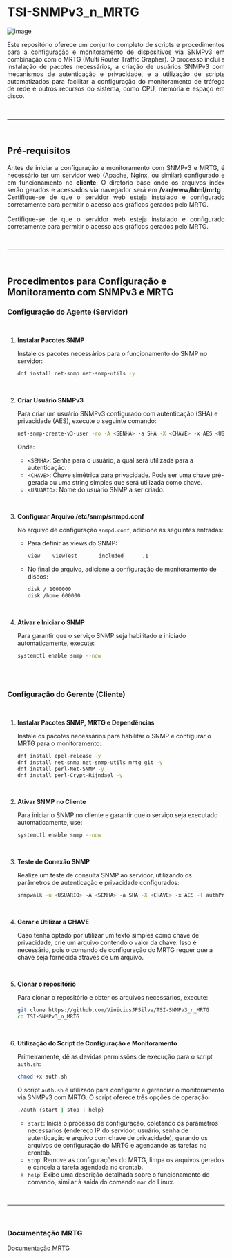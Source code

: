 
# TSI-SNMPv3_n_MRTG

![image](https://github.com/user-attachments/assets/df1b2832-079e-46b6-a805-ca75cc17b4e8)


<div align="justify">
  Este repositório oferece um conjunto completo de scripts e procedimentos para a configuração e monitoramento de dispositivos via SNMPv3 em combinação com o MRTG (Multi Router Traffic Grapher). O processo inclui a instalação de pacotes necessários, a criação de usuários SNMPv3 com mecanismos de autenticação e privacidade, e a utilização de scripts automatizados para facilitar a configuração do monitoramento de tráfego de rede e outros recursos do sistema, como CPU, memória e espaço em disco.
</div>

<br><hr><br>

## Pré-requisitos

<div align="justify">
  Antes de iniciar a configuração e monitoramento com SNMPv3 e MRTG, é necessário ter um servidor web (Apache, Nginx, ou similar) configurado e em funcionamento no <strong>cliente</strong>. O diretório base onde os arquivos index serão gerados e acessados via navegador será em <strong>/var/www/html/mrtg</strong> . Certifique-se de que o servidor web esteja instalado e configurado corretamente para permitir o acesso aos gráficos gerados pelo MRTG.
<br><br>
Certifique-se de que o servidor web esteja instalado e configurado corretamente para permitir o acesso aos gráficos gerados pelo MRTG.
</div>

<br><hr><br>

## Procedimentos para Configuração e Monitoramento com SNMPv3 e MRTG

### Configuração do Agente (Servidor)

<br>

1. **Instalar Pacotes SNMP**

   Instale os pacotes necessários para o funcionamento do SNMP no servidor:

   ```bash
   dnf install net-snmp net-snmp-utils -y
   ```

<br>

2. **Criar Usuário SNMPv3**

   Para criar um usuário SNMPv3 configurado com autenticação (SHA) e privacidade (AES), execute o seguinte comando:

   ```bash
   net-snmp-create-v3-user -ro -A <SENHA> -a SHA -X <CHAVE> -x AES <USUARIO>
   ```

   Onde:
   - `<SENHA>`: Senha para o usuário, a qual será utilizada para a autenticação.
   - `<CHAVE>`: Chave simétrica para privacidade. Pode ser uma chave pré-gerada ou uma string simples que será utilizada como chave.
   - `<USUARIO>`: Nome do usuário SNMP a ser criado.

<br>

3. **Configurar Arquivo /etc/snmp/snmpd.conf**

   No arquivo de configuração `snmpd.conf`, adicione as seguintes entradas:

   - Para definir as views do SNMP:

     ```bash
     view    viewTest       included      .1
     ```

   - No final do arquivo, adicione a configuração de monitoramento de discos:

     ```bash
     disk / 1000000
     disk /home 600000
     ```

<br>

4. **Ativar e Iniciar o SNMP**

   Para garantir que o serviço SNMP seja habilitado e iniciado automaticamente, execute:

   ```bash
   systemctl enable snmp --now
   ```

<br><br>

### Configuração do Gerente (Cliente)

<br>

1. **Instalar Pacotes SNMP, MRTG e Dependências**

   Instale os pacotes necessários para habilitar o SNMP e configurar o MRTG para o monitoramento:

   ```bash
   dnf install epel-release -y
   dnf install net-snmp net-snmp-utils mrtg git -y
   dnf install perl-Net-SNMP -y
   dnf install perl-Crypt-Rijndael -y
   ```

<br>

2. **Ativar SNMP no Cliente**

   Para iniciar o SNMP no cliente e garantir que o serviço seja executado automaticamente, use:

   ```bash
   systemctl enable snmp --now
   ```

<br>

3. **Teste de Conexão SNMP**

   Realize um teste de consulta SNMP ao servidor, utilizando os parâmetros de autenticação e privacidade configurados:

   ```bash
   snmpwalk -u <USUARIO> -A <SENHA> -a SHA -X <CHAVE> -x AES -l authPriv <IP DO SERVER> -v3 .
   ```

<br>

4. **Gerar e Utilizar a CHAVE**

    Caso tenha optado por utilizar um texto simples como chave de privacidade, crie um arquivo contendo o valor da chave. Isso é necessário, pois o comando de configuração do MRTG requer que a chave seja fornecida através de um arquivo.

<br>

5. **Clonar o repositório**

    Para clonar o repositório e obter os arquivos necessários, execute:

    ```bash
    git clone https://github.com/ViniciusJPSilva/TSI-SNMPv3_n_MRTG
    cd TSI-SNMPv3_n_MRTG
    ```

<br>

6. **Utilização do Script de Configuração e Monitoramento**

    Primeiramente, dê as devidas permissões de execução para o script `auth.sh`:

    ```bash
    chmod +x auth.sh
    ```

   O script `auth.sh` é utilizado para configurar e gerenciar o monitoramento via SNMPv3 com MRTG. O script oferece três opções de operação:

   ```bash
   ./auth {start | stop | help}
   ```

   - `start`: Inicia o processo de configuração, coletando os parâmetros necessários (endereço IP do servidor, usuário, senha de autenticação e arquivo com chave de privacidade), gerando os arquivos de configuração do MRTG e agendando as tarefas no crontab.
   - `stop`: Remove as configurações do MRTG, limpa os arquivos gerados e cancela a tarefa agendada no crontab.
   - `help`: Exibe uma descrição detalhada sobre o funcionamento do comando, similar à saída do comando `man` do Linux.

<br><hr><br>

### Documentação MRTG

[Documentação MRTG](https://oss.oetiker.ch/mrtg/doc/)
